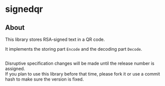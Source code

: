 # signedqr

## About

This library stores RSA-signed text in a QR code.

It implements the storing part `Encode` and the decoding part `Decode`.

## 

Disruptive specification changes will be made until the release number is assigned.  
If you plan to use this library before that time, please fork it or use a commit hash to make sure the version is fixed.
